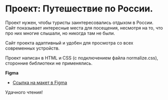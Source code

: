 # Проект: Путешествие по России.

Проект нужен, чтобы туристы заинтересовались отдыхом в России. Сайт показывает интересные места для посещения, несмотря на то, что про них многие слышали, но никогда там не были.

Сайт проекта адаптивный и удобен для просмотра со всех современных устройств.

Проект написан в HTML и CSS (с подключением файла normalize.css), сторонние библиотеки не применялись.

**Figma**

* [Ссылка на макет в Figma](https://www.figma.com/file/5S2WSbEFL6awjVWJ0NWL8Q/Sprint-3_-Russia-_-desktop-mobile?node-id=28503%3A0)

Удачного чтения!
